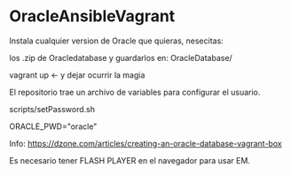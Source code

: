 # OracleAnsibleVagrant
Instala cualquier version de Oracle que quieras, nesecitas:

los .zip de Oracledatabase y guardarlos en: OracleDatabase/<version>


vagrant up <- y dejar ocurrir la magia

El repositorio trae un archivo de variables para configurar el usuario.

scripts/setPassword.sh 

ORACLE_PWD="oracle"

Info: https://dzone.com/articles/creating-an-oracle-database-vagrant-box

Es necesario tener FLASH PLAYER en el navegador para usar EM.
